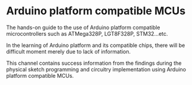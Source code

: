 # Arduino platform compatible MCUs
The hands-on guide to the use of Arduino platform compatible microcontrollers such as ATMega328P, LGT8F328P, STM32...etc.

In the learning of Arduino platform and its compatible chips, there will be difficult moment merely due to lack of information.

This channel contains success information from the findings during the physical sketch programming and circuitry implementation using Arduino platform compatible MCUs.


